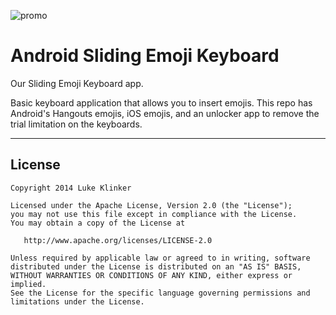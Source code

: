 ![promo](https://raw.githubusercontent.com/klinker24/Android-SlidingEmojiKeyboard/master/ios-emojis/Other/Promo.png)

# Android Sliding Emoji Keyboard
Our Sliding Emoji Keyboard app.

Basic keyboard application that allows you to insert emojis. This repo has Android's Hangouts emojis, iOS emojis, and an unlocker app to remove the trial limitation on the keyboards.

---

## License

    Copyright 2014 Luke Klinker

    Licensed under the Apache License, Version 2.0 (the "License");
    you may not use this file except in compliance with the License.
    You may obtain a copy of the License at

       http://www.apache.org/licenses/LICENSE-2.0

    Unless required by applicable law or agreed to in writing, software
    distributed under the License is distributed on an "AS IS" BASIS,
    WITHOUT WARRANTIES OR CONDITIONS OF ANY KIND, either express or implied.
    See the License for the specific language governing permissions and
    limitations under the License.

